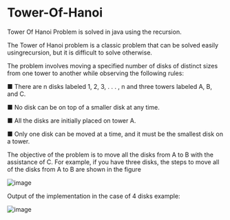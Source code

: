 # Tower-Of-Hanoi
Tower Of Hanoi Problem is solved in java using the recursion.

The Tower of Hanoi problem is a classic problem that can be solved easily usingrecursion, but it is difficult to solve otherwise.

The problem involves moving a specified number of disks of distinct sizes from one tower to another while observing the following rules:

 ■ There are n disks labeled 1, 2, 3, . . . , n and three towers labeled A, B, and C.
 
 ■ No disk can be on top of a smaller disk at any time.
 
 ■ All the disks are initially placed on tower A.
 
 ■ Only one disk can be moved at a time, and it must be the smallest disk on a tower.
 
The objective of the problem is to move all the disks from A to B with the assistance of C. For example, if you have three disks, the steps to move all of the disks from A to B are shown in the figure

![image](https://user-images.githubusercontent.com/24220136/230293840-b154755e-f911-4607-bfd9-901ed1064f87.png)

Output of the implementation in the case of 4 disks example:

![image](https://user-images.githubusercontent.com/24220136/230294033-e6ea37ca-4766-41f5-8c13-8dac1fb9f4e9.png)

